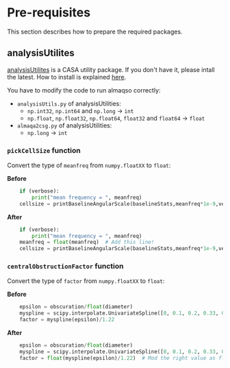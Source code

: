 # Pre-requisites

This section describes how to prepare the required packages.

## analysisUtilites

[analysisUtilites](https://zenodo.org/records/13887809) is a CASA utility package.
If you don't have it, please intall the latest.
How to install is explained [here](https://casaguides.nrao.edu/index.php/Analysis_Utilities).

You have to modify the code to run almaqso correctly:

- `analysisUtils.py` of analysisUtilities:
    - `np.int32`, `np.int64` and `np.long` -> `int`
    - `np.float`, `np.float32`, `np.float64`, `float32` and `float64` -> `float`
- `almaqa2csg.py` of analysisUtilities:
    - `np.long` -> `int`

### `pickCellSize` function

Convert the type of `meanfreq` from `numpy.floatXX` to `float`:

**Before**

```python
    if (verbose):
        print("mean frequency = ", meanfreq)
    cellsize = printBaselineAngularScale(baselineStats,meanfreq*1e-9,verbose=verbose) / npix
```

**After**

```python
    if (verbose):
        print("mean frequency = ", meanfreq)
    meanfreq = float(meanfreq)  # Add this line!
    cellsize = printBaselineAngularScale(baselineStats,meanfreq*1e-9,verbose=verbose) / npix
```

### `centralObstructionFactor` function

Convert the type of `factor` from `numpy.floatXX` to `float`:

**Before**

```python
    epsilon = obscuration/float(diameter)
    myspline = scipy.interpolate.UnivariateSpline([0, 0.1, 0.2, 0.33, 0.4], [1.22, 1.205, 1.167, 1.098, 1.058], s=s)
    factor = myspline(epsilon)/1.22
```

**After**

```python
    epsilon = obscuration/float(diameter)
    myspline = scipy.interpolate.UnivariateSpline([0, 0.1, 0.2, 0.33, 0.4], [1.22, 1.205, 1.167, 1.098, 1.058], s=s)
    factor = float(myspline(epsilon)/1.22)  # Mod the right value as float(...)
```

